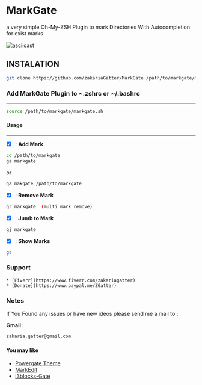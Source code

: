 
# MarkGate

a very simple Oh-My-ZSH Plugin to mark Directories With Autocompletion for exist marks

[![asciicast](https://asciinema.org/a/1vT0VaYFveXzKwlM94rs6871P.png)](https://asciinema.org/a/1vT0VaYFveXzKwlM94rs6871P)

## INSTALATION

```sh
git clone https://github.com/zakariaGatter/MarkGate /path/to/markgate/markgate.sh
```

### Add MarkGate Plugin to __~.zshrc__ or __~/.bashrc__

---

```sh
source /path/to/markgate/markgate.sh
```

#### Usage

---

* [X] : **Add Mark**

```sh
cd /path/to/markgate
ga markgate
```

or

``` sh
ga makgate /path/to/markgate
```

* [X] : **Remove Mark**
```sh
gr markgate _(multi mark remove)_
```

* [X] : **Jumb to Mark**
```sh
gj markgate
```
* [X] : **Show Marks**

 ```sh
gs
 ```

### Support 

    * [Fiverr](https://www.fiverr.com/zakariagatter)
    * [Donate](https://www.paypal.me/ZGatter)

### Notes

If You Found any issues or have new ideos please send me a mail to :

**Gmail :**

``` bash
zakaria.gatter@gmail.com

```

#### You may like 

 * [Powergate Theme](https://github.com/zakariaGatter/Powergate)
 * [MarkEdit](https://github.com/zakariaGatter/MarkEdit)
 * [i3blocks-Gate](https://github.com/zakariaGatter/i3blocks-gate)
